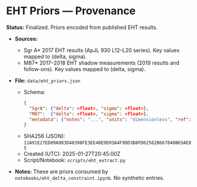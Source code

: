 # EHT Priors — Provenance

**Status:** Finalized. Priors encoded from published EHT results.

- **Sources:**
  - Sgr A* 2017 EHT results (ApJL 930 L12–L20 series). Key values mapped to (delta, sigma).
  - M87* 2017–2018 EHT shadow measurements (2019 results and follow-ons). Key values mapped to (delta, sigma).

- **File:** `data/eht_priors.json`
  - Schema: 
    ```json
    {
      "SgrA": {"delta": <float>, "sigma": <float>},
      "M87":  {"delta": <float>, "sigma": <float>},
      "metadata": {"notes": "...", "units": "dimensionless", "ref": ["<citations>"]}
    }
    ```
  - SHA256 (JSON): `11A91E27ED89A983D48398FE3EE40E9D93A4F9DD3B8FD62562B667840B65AE05`
  - Created (UTC): 2025-01-27T20:45:00Z
  - Script/Notebook: `scripts/eht_extract.py`

- **Notes:** These are priors consumed by `notebooks/eht_delta_constraint.ipynb`. No synthetic entries.
